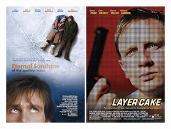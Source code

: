  [![Eternal Sunshine of the Spotless Mind](../images/Eternal_Sunshine_of_the_Spotless_Mind_2004.jpg)](http://www.imdb.com/title/tt0338013) [![Layer Cake](../images/Layer_Cake_2004.jpg)](http://www.imdb.com/title/tt0375912)
